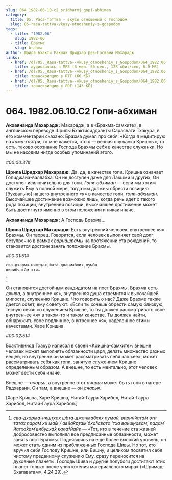 ```yaml
---
slug: 064_1982-06-10-c2_sridharmj_gopi-abhiman
category:
  title: 05. Раса-таттва - вкусы отношений с Господом
  slug: 05-rasa-tattva-vkusy-otnosheniy-s-gospodom
tags:
  - title: "1982.06"
    slug: 1982-06
  - title: Брахма
    slug: brahma
author: Шрила Бхакти Ракшак Шридхар Дев-Госвами Махарадж
links:
  - href: /dl/05._Rasa-tattva--vkusy_otnosheniy_s_Gospodom/064_1982.06.10.C2_SridharMj_Gopi-abhiman.mp3
    title: аудиозапись в MP3 (3 мин. 56 сек., 128 кбит/сек, 6.0 МБ)
  - href: /dl/05._Rasa-tattva--vkusy_otnosheniy_s_Gospodom/064_1982.06.10.C2_SridharMj_Gopi-abhiman.rtf
    title: транскрипцию в RTF (66 КБ)
  - href: /dl/05._Rasa-tattva--vkusy_otnosheniy_s_Gospodom/064_1982.06.10.C2_SridharMj_Gopi-abhiman.pdf
    title: транскрипцию в PDF (143 КБ)
---
```


# 064. 1982.06.10.C2 Гопи-абхиман

**Акхаянанда Махарадж:** Махарадж, а в «Брахма-самхите», в английском переводе Шрилы Бхактисиддханты Сарасвати Тхакура, в его комментарии сказано: Брахма думал про себя: «Когда я медитирую на *кама-гаятри*, то мне кажется, что я — вечная служанка Кришны», то есть, таково осознание Господа Брахмы себя в качестве служанки. Но мы не находим нигде особых упоминаний этого.

*#00:00:37#*

**Шрила Шридхар Махарадж:** Да, да, в качестве гопи. Кришна означает Гопиджана-валлабха. Он не доступен даже для Лакшми и других, Он доступен исключительно для гопи. *Гопи-абхиман* — если мы хотим служить Ему в полной мере, тогда мы должны обрести позицию [буквально] нашего внутреннего «я» в качестве гопи, *гопи-абхиман*. Высочайшее достижение возможно лишь, когда речь идет о такого рода позиции, внутренней позиции, высочайшее достижение может быть достигнуто именно в этом положении и никак иначе.

**Акхаянанда Махарадж:** А Господь Брахма…

**Шрила Шридхар Махарадж:** Есть внутренний человек, внутреннее «я» Брахмы. Он творец. Говорится, если человек выполняет свой долг безупречно в рамках *варнашрамы* на протяжении ста рождений, то становится достоин занять положение Брахмы.

*#00:01:51#*

    сва-дхарма-ниш̣т̣хах̣ ш́ата-джанмабхих̣ пума̄н
    вирин̃чата̄м эти…
[^_ftn1]

Он становится достойным кандидатом на пост Брахмы. Брахма есть *джива*, а внутреннее «я», внутренняя душа стремится к высочайшей милости, служению Кришне. Что говорить о нас? Даже Брахме также дается совет, ему советуют: «Если ты хочешь обрести самую близкую, тесную связь со служением Кришне, то ты должен рассматривать свое внутреннее «я» в таком-то и таком качестве. Ты должен найти, обнаружить свое подлинное, внутреннее «я», наделенное этими качествами. Харе Кришна.

*#00:02:51#*

Бхактивинод Тхакур написал в своей «Кришна-самхите»: внешне человек может выполнять обязанности царя, делать множество разных вещей, но внутренне он может рассматривать себя как «ее», может рассматривать себя как гопи, занятую служением Кришне определенным образом. А внешне, то есть ментально, этот человек может вести себя иначе.

Внешне — *ачарья*, а внутренне этот *ачарья* может быть гопи в лагере Радхарани. Он там, а внешне — он *ачарья.*

[Харе Кришна, Харе Кришна, Нитай-Гаура Харибол, Нитай-Гаура Харибол, Нитай-Гаура Харибол.]



[^_ftn1]: *сва-дхарма-ниш̣т̣хах̣ ш́ата-джанмабхих̣ пума̄н, вирин̃чата̄м эти татах̣ парам̇ хи ма̄м / авйа̄кр̣там̇ бха̄гавато ‘тха ваиш̣н̣авам̇, падам̇ йатха̄хам̇ вибудха̄х̣ кала̄тйайе* — «Тот, кто в течение ста жизней добросовестно выполнял все предписанные обязанности, может занять пост Брахмы. Поднявшись на еще более высокий уровень, он может стать одним из приближенных Господа Шивы. Но тот, кто вручил себя Господу Кришне, или Вишну, и целиком посвятил себя чистому преданному служению Ему, сразу переносится на духовные планеты. Господь Шива и другие полубоги достигают этих планет только после уничтожения материального мира» («Шримад-Бхагаватам», 4.24.29).

